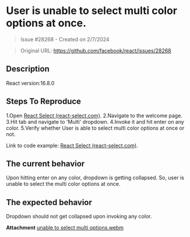 # User is unable to select multi color options at once.

> Issue #28268 - Created on 2/7/2024

> Original URL: https://github.com/facebook/react/issues/28268

## Description


React version:16.8.0

## Steps To Reproduce
1.Open [React Select (react-select.com)](https://react-select.com/home).
2.Navigate to the welcome page.
3.Hit tab and navigate to 'Multi' dropdown.
4.Invoke it and hit enter on any color.
5.Verify whether User is able to select multi color options at once or not.


Link to code example:
[React Select (react-select.com)](https://react-select.com/home).

## The current behavior
Upon hitting enter on any color, dropdown is getting collapsed. So, user is unable to select the multi color options at once.

## The expected behavior
Dropdown should not get collapsed upon invoking any color.

**Attachment**
[unable to select multi options.webm](https://github.com/facebook/react/assets/93735775/bc314c2e-7e97-49e7-80e0-540f025f6269)

